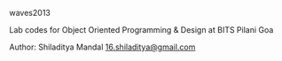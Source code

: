 waves2013

Lab codes for Object Oriented Programming & Design at BITS Pilani Goa

Author: Shiladitya Mandal 16.shiladitya@gmail.com
